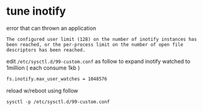 # tune inotify

error that can thrown an application
```
The configured user limit (128) on the number of inotify instances has been reached, or the per-process limit on the number of open file descriptors has been reached.
```

edit `/etc/sysctl.d/99-custom.conf` as follow to expand inotify watched to 1million ( each consume 1kb )

```sh
fs.inotify.max_user_watches = 1048576
```

reload w/reboot using follow

```
sysctl -p /etc/sysctl.d/99-custom.conf
```

